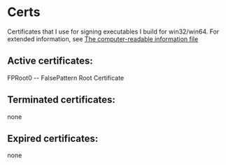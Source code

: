 # Certs
Certificates that I use for signing executables I build for win32/win64.
For extended information, see [The computer-readable information file](certs.succ)

## Active certificates:
  FPRoot0 -- FalsePattern Root Certificate

## Terminated certificates:
  none

## Expired certificates:
  none
